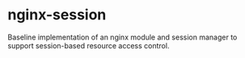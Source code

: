 # nginx-session
Baseline implementation of an nginx module and session manager to support session-based resource access control.
